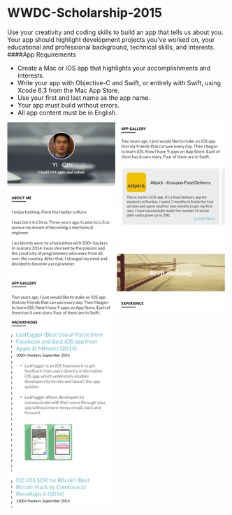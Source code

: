 # WWDC-Scholarship-2015
Use your creativity and coding skills to build an app that tells us about you. Your app should highlight
development projects you’ve worked on, your educational and professional background, technical
skills, and interests.
####App Requirements
- Create a Mac or iOS app that highlights your accomplishments and interests.
- Write your app with Objective-C and Swift, or entirely with Swift, using Xcode 6.3 from
 the Mac App Store.
- Use your first and last name as the app name.
- Your app must build without errors.
- All app content must be in English. 


<img src="https://github.com/yiqin/WWDC-Scholarship-2015/blob/master/Screenshots/screenshot1.png" alt="app screenshot 2" width="49%"/>
<img src="https://github.com/yiqin/WWDC-Scholarship-2015/blob/master/Screenshots/screenshot2.png" alt="app screenshot 1" width="49%"/>
<img src="https://github.com/yiqin/WWDC-Scholarship-2015/blob/master/Screenshots/screenshot3.png" alt="app screenshot 1" width="49%"/>

